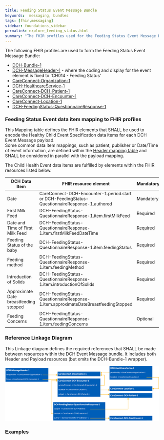 ```yaml
---
title: Feeding Status Event Message Bundle
keywords:  messaging, bundles
tags: [fhir,messaging]
sidebar: foundations_sidebar
permalink: explore_feeding_status.html
summary: "The FHIR profiles used for the Feeding Status Event Message Bundle"
---
```


The following FHIR profiles are used to form the Feeding Status Event Message Bundle:

- [DCH-Bundle-1](https://fhir.nhs.uk/STU3/StructureDefinition/DCH-Bundle-1)
- [DCH-MessageHeader-1](https://fhir.nhs.uk/STU3/StructureDefinition/DCH-MessageHeader-1) - where the coding and display for the event element is fixed to 'CH014 - Feeding Status'
- [CareConnect-Organization-1](https://fhir.hl7.org.uk/STU3/StructureDefinition/CareConnect-Organization-1)
- [DCH-HealthcareService-1](https://fhir.nhs.uk/STU3/StructureDefinition/DCH-HealthcareService-1)
- [CareConnect-DCH-Patient-1](https://fhir.nhs.uk/STU3/StructureDefinition/CareConnect-DCH-Patient-1)
- [CareConnect-DCH-Encounter-1](https://fhir.nhs.uk/STU3/StructureDefinition/CareConnect-DCH-Encounter-1)
- [CareConnect-Location-1](https://fhir.hl7.org.uk/STU3/StructureDefinition/CareConnect-Location-1)
- [DCH-FeedingStatus-QuestionnaireResponse-1](https://fhir.nhs.uk/STU3/StructureDefinition/DCH-FeedingStatus-QuestionnaireResponse-1)

### Feeding Status Event data item mapping to FHIR profiles ###

This Mapping table defines the FHIR elements that SHALL be used to encode the Healthy Child Event Specification data items for each DCH Event Message payload.  
Some common data item mappings, such as patient, publisher or Date/Time of event information, are defined within the [Header mapping table](explore_event_header_design.html) and SHALL be considered in parallel with the payload mapping.

The Child Health Event data items are fulfilled by elements within the FHIR resources listed below.
                                                                                                   
| DCH Data Item                                | FHIR resource element                                                                          | Mandatory/Required/Optional |
|----------------------------------------------|------------------------------------------------------------------------------------------------|-----------------------------|
| Date                                         | CareConnect-DCH-Encounter-1.period.start or DCH-FeedingStatus-QuestionnaireResponse-1.authored | Mandatory                   |
| First Milk Feed                              | DCH-FeedingStatus-QuestionnaireResponse-1.item.firstMilkFeed                | Required                   |
| Date and Time of First Milk Feed             | DCH-FeedingStatus-QuestionnaireResponse-1.item.firstMilkFeedDateTime                | Required                    |
| Feeding Status of the baby                   | DCH-FeedingStatus-QuestionnaireResponse-1.item.feedingStatus                | Required                   |
| Feeding method                               | DCH-FeedingStatus-QuestionnaireResponse-1.item.feedingMethod              | Required                    |
| Introduction of Solids                       | DCH-FeedingStatus-QuestionnaireResponse-1.item.introductionOfSolids        | Required                    |
| Approximate Date breastfeeding stopped       | DCH-FeedingStatus-QuestionnaireResponse-1.item.approximateDateBreastfeedingStopped        | Required                    |
| Feeding Concerns                             | DCH-FeedingStatus-QuestionnaireResponse-1.item.feedingConcerns        | Optional                   |

### Reference Linkage Diagram ###

This Linkage diagram defines the required references that SHALL be made between resources within the DCH Event Message bundle. It includes both Header and Payload resources (but omits the DCH-Bundle-1 wrapper).

<img src="images/explore/FeedingStatus.png">

### Examples ###

<script src="https://gist.github.com/IOPS-DEV/ab3efd71ea452f9dcbb1ba114af62572.js"></script>

<script src="https://gist.github.com/IOPS-DEV/51761312eb79458d72aa2b0c2efbb9df.js"></script>